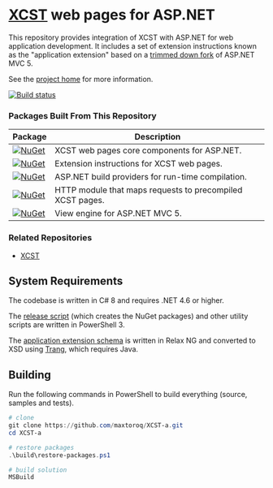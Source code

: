 [XCST] web pages for ASP.NET
============================
This repository provides integration of XCST with ASP.NET for web application development. It includes a set of extension instructions known as the "application extension" based on a [trimmed down fork](src/Xcst.AspNet/Framework) of ASP.NET MVC 5.

See the [project home][XCST] for more information.

[![Build status](https://ci.appveyor.com/api/projects/status/4chhbklsb4b6h09c?svg=true)](https://ci.appveyor.com/project/maxtoroq/xcst-a)

### Packages Built From This Repository

Package                                            | Description
-------------------------------------------------- | -----------
[![NuGet](https://img.shields.io/nuget/v/Xcst.AspNet.svg?label=Xcst.AspNet)][Xcst.AspNet] | XCST web pages core components for ASP.NET.
[![NuGet](https://img.shields.io/nuget/v/Xcst.AspNet.Extension.svg?label=Xcst.AspNet.Extension)][Xcst.AspNet.Extension] | Extension instructions for XCST web pages.
[![NuGet](https://img.shields.io/nuget/v/Xcst.AspNet.Compilation.svg?label=Xcst.AspNet.Compilation)][Xcst.AspNet.Compilation] | ASP.NET build providers for run-time compilation.
[![NuGet](https://img.shields.io/nuget/v/Xcst.AspNet.Precompilation.svg?label=Xcst.AspNet.Precompilation)][Xcst.AspNet.Precompilation] | HTTP module that maps requests to precompiled XCST pages.
[![NuGet](https://img.shields.io/nuget/v/Xcst.Web.Mvc.svg?label=Xcst.Web.Mvc)][Xcst.Web.Mvc] | View engine for ASP.NET MVC 5.

### Related Repositories

- [XCST](https://github.com/maxtoroq/XCST)

System Requirements
-------------------
The codebase is written in C# 8 and requires .NET 4.6 or higher.

The [release script](build/release.ps1) (which creates the NuGet packages) and other utility scripts are written in PowerShell 3.

The [application extension schema](schemas/xcst-app.rng) is written in Relax NG and converted to XSD using [Trang], which requires Java.

Building
--------
Run the following commands in PowerShell to build everything (source, samples and tests).

```powershell
# clone
git clone https://github.com/maxtoroq/XCST-a.git
cd XCST-a

# restore packages
.\build\restore-packages.ps1

# build solution
MSBuild
```

[XCST]: https://maxtoroq.github.io/XCST/
[Xcst.AspNet]: https://www.nuget.org/packages/Xcst.AspNet
[Xcst.AspNet.Extension]: https://www.nuget.org/packages/Xcst.AspNet.Extension
[Xcst.AspNet.Compilation]: https://www.nuget.org/packages/Xcst.AspNet.Compilation
[Xcst.AspNet.Precompilation]: https://www.nuget.org/packages/Xcst.AspNet.Precompilation
[Xcst.Web.Mvc]: https://www.nuget.org/packages/Xcst.Web.Mvc
[Trang]: https://github.com/relaxng/jing-trang
